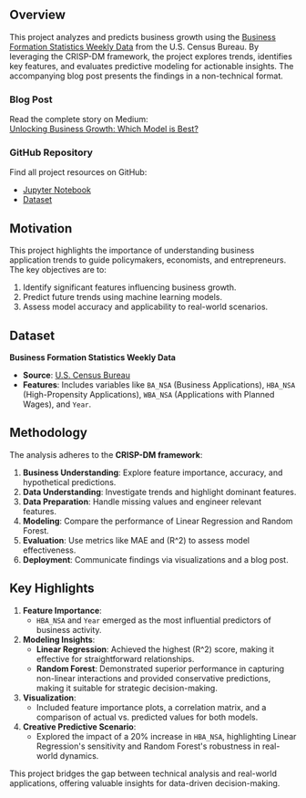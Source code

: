 ## **Overview**
This project analyzes and predicts business growth using the [Business Formation Statistics Weekly Data](https://github.com/michellechen202212/udacity-datascience/blob/main/bfs_us_apps_weekly_nsa.csv) from the U.S. Census Bureau. By leveraging the CRISP-DM framework, the project explores trends, identifies key features, and evaluates predictive modeling for actionable insights. The accompanying blog post presents the findings in a non-technical format.

### **Blog Post**
Read the complete story on Medium:  
[Unlocking Business Growth: Which Model is Best?](https://medium.com/@isabelladatascience/predicting-business-growth-which-model-does-it-best-c152f151d26f)

### **GitHub Repository**
Find all project resources on GitHub:  
- [Jupyter Notebook](https://github.com/michellechen202212/udacity-datascience/blob/main/blog_post.ipynb)  
- [Dataset](https://github.com/michellechen202212/udacity-datascience/blob/main/bfs_us_apps_weekly_nsa.csv)

## **Motivation**
This project highlights the importance of understanding business application trends to guide policymakers, economists, and entrepreneurs. The key objectives are to:
1. Identify significant features influencing business growth.
2. Predict future trends using machine learning models.
3. Assess model accuracy and applicability to real-world scenarios.

## **Dataset**
**Business Formation Statistics Weekly Data**  
- **Source**: [U.S. Census Bureau](https://www.census.gov/econ/bfs/data/weekly.html)  
- **Features**: Includes variables like `BA_NSA` (Business Applications), `HBA_NSA` (High-Propensity Applications), `WBA_NSA` (Applications with Planned Wages), and `Year`.

## **Methodology**
The analysis adheres to the **CRISP-DM framework**:
1. **Business Understanding**: Explore feature importance, accuracy, and hypothetical predictions.
2. **Data Understanding**: Investigate trends and highlight dominant features.
3. **Data Preparation**: Handle missing values and engineer relevant features.
4. **Modeling**: Compare the performance of Linear Regression and Random Forest.
5. **Evaluation**: Use metrics like MAE and \(R^2\) to assess model effectiveness.
6. **Deployment**: Communicate findings via visualizations and a blog post.

## **Key Highlights**
1. **Feature Importance**:  
   - `HBA_NSA` and `Year` emerged as the most influential predictors of business activity.
2. **Modeling Insights**:  
   - **Linear Regression**: Achieved the highest \(R^2\) score, making it effective for straightforward relationships.  
   - **Random Forest**: Demonstrated superior performance in capturing non-linear interactions and provided conservative predictions, making it suitable for strategic decision-making.  
3. **Visualization**:  
   - Included feature importance plots, a correlation matrix, and a comparison of actual vs. predicted values for both models.  
4. **Creative Predictive Scenario**:  
   - Explored the impact of a 20% increase in `HBA_NSA`, highlighting Linear Regression's sensitivity and Random Forest's robustness in real-world dynamics.

This project bridges the gap between technical analysis and real-world applications, offering valuable insights for data-driven decision-making.

